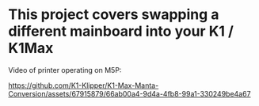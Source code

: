 # This project covers swapping a different mainboard into your K1 / K1Max 



Video of printer operating on M5P:




https://github.com/K1-Klipper/K1-Max-Manta-Conversion/assets/67915879/66ab00a4-9d4a-4fb8-99a1-330249be4a67

